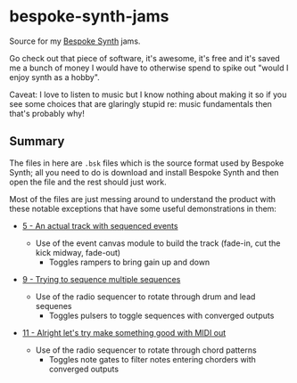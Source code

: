 # bespoke-synth-jams

Source for my [Bespoke Synth](bespokesynth.com) jams.

Go check out that piece of software, it's awesome, it's free and it's saved me a bunch of money I would have to otherwise spend to spike out "would I enjoy synth as a hobby".

Caveat: I love to listen to music but I know nothing about making it so if you see some choices that are glaringly stupid re: music fundamentals then that's probably why!

## Summary

The files in here are `.bsk` files which is the source format used by Bespoke Synth; all you need to do is download and install Bespoke Synth and then open the file and the rest should just work.

Most of the files are just messing around to understand the product with these notable exceptions that have some useful demonstrations in them:

- [5 - An actual track with sequenced events](5%20-%20An%20actual%20track%20with%20sequenced%20events.bsk)
  - Use of the event canvas module to build the track (fade-in, cut the kick midway, fade-out)
    - Toggles rampers to bring gain up and down

- [9 - Trying to sequence multiple sequences](9%20-%20Trying%20to%20sequence%20multiple%20sequences.bsk)
  - Use of the radio sequencer to rotate through drum and lead sequenes
    - Toggles pulsers to toggle sequences with converged outputs

- [11 - Alright let's try make something good with MIDI out](11%20-%20Alright%20let's%20try%20make%20something%20good%20with%20MIDI%20out.bsk)
  - Use of the radio sequencer to rotate through chord patterns
    - Toggles note gates to filter notes entering chorders with converged outputs
